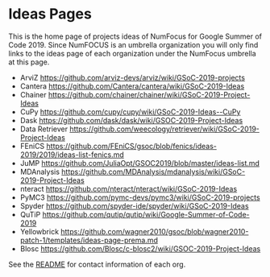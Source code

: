 
# Ideas Pages

This is the home page of projects ideas of NumFocus for Google Summer of Code 2019.
Since NumFOCUS is an umbrella organization you will only find links to the ideas
page of each organization under the NumFocus umbrella at this page.


- ArviZ https://github.com/arviz-devs/arviz/wiki/GSoC-2019-projects
- Cantera https://github.com/Cantera/cantera/wiki/GSoC-2019-Ideas
- Chainer https://github.com/chainer/chainer/wiki/GSoC-2019-Project-Ideas
- CuPy https://github.com/cupy/cupy/wiki/GSoC-2019-Ideas--CuPy
- Dask https://github.com/dask/dask/wiki/GSOC-2019-Project-Ideas
- Data Retriever https://github.com/weecology/retriever/wiki/GSoC-2019-Project-Ideas
- FEniCS https://github.com/FEniCS/gsoc/blob/fenics/ideas-2019/2019/ideas-list-fenics.md
- JuMP https://github.com/JuliaOpt/GSOC2019/blob/master/ideas-list.md
- MDAnalysis https://github.com/MDAnalysis/mdanalysis/wiki/GSoC-2019-Project-Ideas
- nteract https://github.com/nteract/nteract/wiki/GSoC-2019-Ideas
- PyMC3 https://github.com/pymc-devs/pymc3/wiki/GSoC-2019-projects
- Spyder https://github.com/spyder-ide/spyder/wiki/GSoC-2019-Ideas
- QuTiP https://github.com/qutip/qutip/wiki/Google-Summer-of-Code-2019
- Yellowbrick https://github.com/wagner2010/gsoc/blob/wagner2010-patch-1/templates/ideas-page-prema.md
- Blosc https://github.com/Blosc/c-blosc2/wiki/GSOC-2019-Project-Ideas


See the [README](https://github.com/numfocus/gsoc/blob/master/README.md) for contact information of each org.
